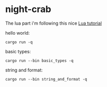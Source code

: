 # night-crab

The lua part i'm following this nice [Lua tutorial](https://www.youtube.com/watch?v=iMacxZQMPXs)

hello world:

```fish
cargo run -q
```

basic types:

```fish
cargo run --bin basic_types -q
```

string and format:

```fish
cargo run --bin string_and_format -q
```
